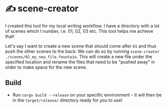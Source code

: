 ✍️ scene-creator
===============

I created this tool for my local writing workflow. I have a directory with a lot of scenes which I number, i.e. 01, 02, 03 etc. This tool helps me achieve that!

Let's say I want to create a new scene that should come after `01` and thus push the other scenes to the back: We can do so by running `scene-creator ./scenes/02_my_new_file.fountain`. This will create a new file under the specified location and rename the files that need to be "pushed away" in order to make space for the new scene.

## Build
- Run `cargo build --release` on your specific environment - it will then be in the `target/release/` directory ready for you to use!
